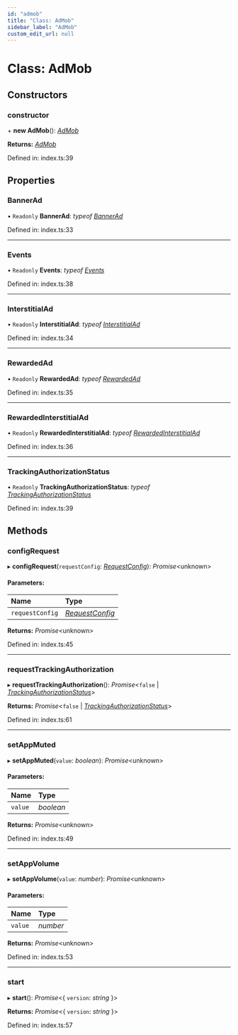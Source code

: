 ```yaml
---
id: "admob"
title: "Class: AdMob"
sidebar_label: "AdMob"
custom_edit_url: null
---
```


# Class: AdMob

## Constructors

### constructor

\+ **new AdMob**(): [*AdMob*](admob.md)

**Returns:** [*AdMob*](admob.md)

Defined in: index.ts:39

## Properties

### BannerAd

• `Readonly` **BannerAd**: *typeof* [*BannerAd*](bannerad.md)

Defined in: index.ts:33

___

### Events

• `Readonly` **Events**: *typeof* [*Events*](../enums/events.md)

Defined in: index.ts:38

___

### InterstitialAd

• `Readonly` **InterstitialAd**: *typeof* [*InterstitialAd*](interstitialad.md)

Defined in: index.ts:34

___

### RewardedAd

• `Readonly` **RewardedAd**: *typeof* [*RewardedAd*](rewardedad.md)

Defined in: index.ts:35

___

### RewardedInterstitialAd

• `Readonly` **RewardedInterstitialAd**: *typeof* [*RewardedInterstitialAd*](rewardedinterstitialad.md)

Defined in: index.ts:36

___

### TrackingAuthorizationStatus

• `Readonly` **TrackingAuthorizationStatus**: *typeof* [*TrackingAuthorizationStatus*](../enums/trackingauthorizationstatus.md)

Defined in: index.ts:39

## Methods

### configRequest

▸ **configRequest**(`requestConfig`: [*RequestConfig*](../index.md#requestconfig)): *Promise*<unknown\>

#### Parameters:

| Name | Type |
| :------ | :------ |
| `requestConfig` | [*RequestConfig*](../index.md#requestconfig) |

**Returns:** *Promise*<unknown\>

Defined in: index.ts:45

___

### requestTrackingAuthorization

▸ **requestTrackingAuthorization**(): *Promise*<``false`` \| [*TrackingAuthorizationStatus*](../enums/trackingauthorizationstatus.md)\>

**Returns:** *Promise*<``false`` \| [*TrackingAuthorizationStatus*](../enums/trackingauthorizationstatus.md)\>

Defined in: index.ts:61

___

### setAppMuted

▸ **setAppMuted**(`value`: *boolean*): *Promise*<unknown\>

#### Parameters:

| Name | Type |
| :------ | :------ |
| `value` | *boolean* |

**Returns:** *Promise*<unknown\>

Defined in: index.ts:49

___

### setAppVolume

▸ **setAppVolume**(`value`: *number*): *Promise*<unknown\>

#### Parameters:

| Name | Type |
| :------ | :------ |
| `value` | *number* |

**Returns:** *Promise*<unknown\>

Defined in: index.ts:53

___

### start

▸ **start**(): *Promise*<{ `version`: *string*  }\>

**Returns:** *Promise*<{ `version`: *string*  }\>

Defined in: index.ts:57
